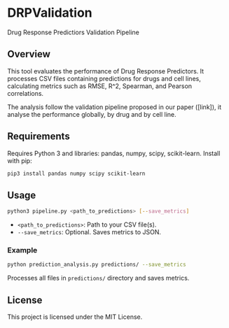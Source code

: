# DRPValidation
Drug Response Predictiors Validation Pipeline

## Overview
This tool evaluates the performance of Drug Response Predictors. It processes CSV files containing predictions for drugs and cell lines, calculating metrics such as RMSE, R^2, Spearman, and Pearson correlations.

The analysis follow the validation pipeline proposed in our paper ([link]), it analyse the performance globally, by drug and by cell line.

## Requirements
Requires Python 3 and libraries: pandas, numpy, scipy, scikit-learn. Install with pip:
```bash
pip3 install pandas numpy scipy scikit-learn
```

## Usage
```bash
python3 pipeline.py <path_to_predictions> [--save_metrics]
```
- `<path_to_predictions>`: Path to your CSV file(s).
- `--save_metrics`: Optional. Saves metrics to JSON.

### Example
```bash
python prediction_analysis.py predictions/ --save_metrics
```
Processes all files in `predictions/` directory and saves metrics.

## License
This project is licensed under the MIT License.
